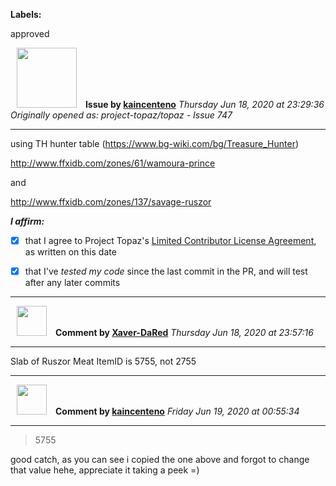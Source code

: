 **Labels:**

approved



<a href="https://github.com/kaincenteno"><img src="https://avatars3.githubusercontent.com/u/26943220?v=4" width="96" height="96" hspace="10"></img></a> **Issue by [kaincenteno](https://github.com/kaincenteno)**
_Thursday Jun 18, 2020 at 23:29:36_
_Originally opened as: project-topaz/topaz - Issue 747_

----

using TH hunter table (https://www.bg-wiki.com/bg/Treasure_Hunter)
http://www.ffxidb.com/zones/61/wamoura-prince
and
http://www.ffxidb.com/zones/137/savage-ruszor

<!-- place 'x' mark between square [] brackets to affirm: -->
**_I affirm:_**
- [x] that I agree to Project Topaz's [Limited Contributor License Agreement](http://project-topaz.com/blob/release/CONTRIBUTOR_AGREEMENT.md), as written on this date
- [x] that I've _tested my code_ since the last commit in the PR, and will test after any later commits




----
<a href="https://github.com/Xaver-DaRed"><img src="https://avatars2.githubusercontent.com/u/60053999?v=4" width="48" height="48" hspace="10"></img></a> **Comment by [Xaver-DaRed](https://github.com/Xaver-DaRed)**
_Thursday Jun 18, 2020 at 23:57:16_

----

Slab of Ruszor Meat ItemID is 5755, not 2755


----
<a href="https://github.com/kaincenteno"><img src="https://avatars3.githubusercontent.com/u/26943220?v=4" width="48" height="48" hspace="10"></img></a> **Comment by [kaincenteno](https://github.com/kaincenteno)**
_Friday Jun 19, 2020 at 00:55:34_

----

> 5755

good catch, as you can see i copied the one above and forgot to change that value hehe, appreciate it taking a peek =)
